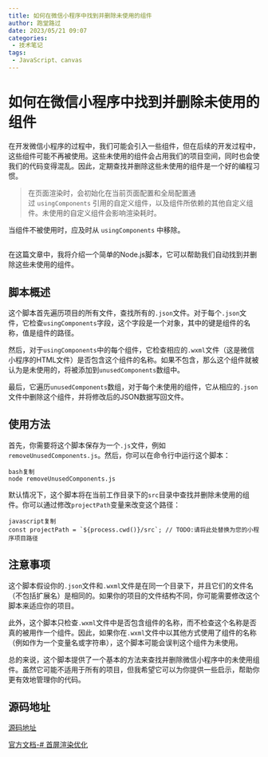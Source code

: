 ```yaml
---
title: 如何在微信小程序中找到并删除未使用的组件
author: 跑堂路过
date: 2023/05/21 09:07
categories:
 - 技术笔记
tags:
 - JavaScript、canvas
---
```


# 如何在微信小程序中找到并删除未使用的组件

在开发微信小程序的过程中，我们可能会引入一些组件，但在后续的开发过程中，这些组件可能不再被使用。这些未使用的组件会占用我们的项目空间，同时也会使我们的代码变得混乱。因此，定期查找并删除这些未使用的组件是一个好的编程习惯。
>在页面渲染时，会初始化在当前页面配置和全局配置通过 `usingComponents` 引用的自定义组件，以及组件所依赖的其他自定义组件。未使用的自定义组件会影响渲染耗时。

当组件不被使用时，应及时从 `usingComponents` 中移除。

## [](https://developers.weixin.qq.com/miniprogram/dev/framework/performance/tips/start_optimizeC.html#_4-%E7%B2%BE%E7%AE%80%E9%A6%96%E5%B1%8F%E6%95%B0%E6%8D%AE)

在这篇文章中，我将介绍一个简单的Node.js脚本，它可以帮助我们自动找到并删除这些未使用的组件。

## 脚本概述
这个脚本首先遍历项目的所有文件，查找所有的`.json`文件。对于每个`.json`文件，它检查`usingComponents`字段，这个字段是一个对象，其中的键是组件的名称，值是组件的路径。

然后，对于`usingComponents`中的每个组件，它检查相应的`.wxml`文件（这是微信小程序的HTML文件）是否包含这个组件的名称。如果不包含，那么这个组件就被认为是未使用的，将被添加到`unusedComponents`数组中。

最后，它遍历`unusedComponents`数组，对于每个未使用的组件，它从相应的`.json`文件中删除这个组件，并将修改后的JSON数据写回文件。

## 使用方法

首先，你需要将这个脚本保存为一个`.js`文件，例如`removeUnusedComponents.js`。然后，你可以在命令行中运行这个脚本：

```
bash复制
node removeUnusedComponents.js
```

默认情况下，这个脚本将在当前工作目录下的`src`目录中查找并删除未使用的组件。你可以通过修改`projectPath`变量来改变这个路径：

```
javascript复制
const projectPath = `${process.cwd()}/src`; // TODO:请将此处替换为您的小程序项目路径
```

## 注意事项
这个脚本假设你的`.json`文件和`.wxml`文件是在同一个目录下，并且它们的文件名（不包括扩展名）是相同的。如果你的项目的文件结构不同，你可能需要修改这个脚本来适应你的项目。

此外，这个脚本只检查`.wxml`文件中是否包含组件的名称，而不检查这个名称是否真的被用作一个组件。因此，如果你在`.wxml`文件中以其他方式使用了组件的名称（例如作为一个变量名或字符串），这个脚本可能会误判这个组件为未使用。

总的来说，这个脚本提供了一个基本的方法来查找并删除微信小程序中的未使用组件。虽然它可能不适用于所有的项目，但我希望它可以为你提供一些启示，帮助你更有效地管理你的代码。

## 源码地址
[源码地址](https://github.com/mamumu123/useful_tool/tree/master)

[官方文档-# 首屏渲染优化](https://developers.weixin.qq.com/miniprogram/dev/framework/performance/tips/start_optimizeC.html#3.%20%E9%81%BF%E5%85%8D%E5%BC%95%E7%94%A8%E6%9C%AA%E4%BD%BF%E7%94%A8%E7%9A%84%E8%87%AA%E5%AE%9A%E4%B9%89%E7%BB%84%E4%BB%B6)

